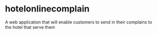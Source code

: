 # hotelonlinecomplain
A web application that will enable customers to send in their complains to the hotel that serve them
